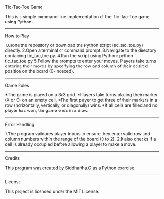 Tic-Tac-Toe Game

This is a simple command-line implementation of the Tic-Tac-Toe game using Python.
***
How to Play

1.Clone the repository or download the Python script (tic_tac_toe.py) directly.
2.Open a terminal or command prompt.
3.Navigate to the directory containing tic_tac_toe.py.
4.Run the script using Python: python tic_tac_toe.py
5.Follow the prompts to enter your moves. Players take turns entering their moves by specifying the row and column of their desired position on the board (0-indexed).
***
Game Rules

*The game is played on a 3x3 grid.
*Players take turns placing their marker (X or O) on an empty cell.
*The first player to get three of their markers in a row (horizontally, vertically, or diagonally) wins.
*If all cells are filled and no player has won, the game ends in a draw.
***
Error Handling

1.The program validates player inputs to ensure they enter valid row and column numbers within the range of the board (0 to 2).
2.It also checks if a cell is already occupied before allowing a player to make a move.
***
Credits

This program was created by Siddhartha.G as a Python exercise.
***
License

This project is licensed under the MIT License.

